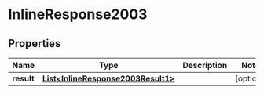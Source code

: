 
# InlineResponse2003

## Properties
Name | Type | Description | Notes
------------ | ------------- | ------------- | -------------
**result** | [**List&lt;InlineResponse2003Result1&gt;**](InlineResponse2003Result1.md) |  |  [optional]



